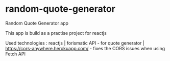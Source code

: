 # random-quote-generator
Random Quote Generator app

This app is build as a practise project for reactjs

Used technologies :
  reactjs |
  forismatic API - for quote generator | 
  https://cors-anywhere.herokuapp.com/ - fixes the CORS issues when using Fetch API
